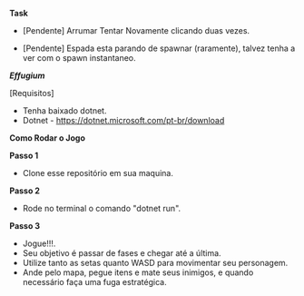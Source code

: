 **Task**
- [Pendente] Arrumar Tentar Novamente clicando duas vezes.

- [Pendente] Espada esta parando de spawnar (raramente), talvez tenha a ver com o spawn instantaneo.

***Effugium***

[Requisitos]
- Tenha baixado dotnet.
- Dotnet - https://dotnet.microsoft.com/pt-br/download

**Como Rodar o Jogo**

**Passo 1**
- Clone esse repositório em sua maquina.
  
**Passo 2**
- Rode no terminal o comando "dotnet run".
  
**Passo 3**
- Jogue!!!.
- Seu objetivo é passar de fases e chegar até a última.
- Utilize tanto as setas quanto WASD para movimentar seu personagem.
- Ande pelo mapa, pegue itens e mate seus inimigos, e quando necessário faça uma fuga estratégica.
